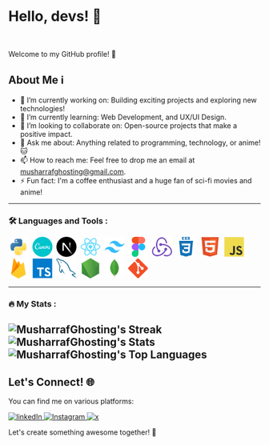 # Hello, devs! 👋
<a href="https://github.com/MusharrafGhosting">
  <img src="https://komarev.com/ghpvc/?username=MusharrafGhosting&style=flat&color=blue" alt=""/>
</a>

Welcome to my GitHub profile! 🌈

## About Me ℹ  

- 🔭 I’m currently working on: Building exciting projects and exploring new technologies!
- 🌱 I’m currently learning: Web Development, and UX/UI Design.
- 👯 I’m looking to collaborate on: Open-source projects that make a positive impact.
- 💬 Ask me about: Anything related to programming, technology, or anime! 🐱
- 📫 How to reach me: Feel free to drop me an email at [musharrafghosting@gmail.com](mailto:musharrafghosting@gmail.com).
- ⚡ Fun fact: I'm a coffee enthusiast and a huge fan of sci-fi movies and anime!
---
### :hammer_and_wrench: Languages and Tools :
<div>
  <img src="https://github.com/devicons/devicon/blob/master/icons/python/python-original.svg" title="Python" alt="Python" width="40" height="40"/>&nbsp;
	<img src="https://github.com/devicons/devicon/blob/master/icons/canva/canva-original.svg" title="Canva" alt="Canva" width="40" height="40"/>&nbsp;
  <img src="https://github.com/devicons/devicon/blob/master/icons/nextjs/nextjs-original.svg" title="nextjs" alt="nextjs" width="40" height="40"/>&nbsp;
  <img src="https://github.com/devicons/devicon/blob/master/icons/react/react-original.svg" title="React" alt="React" width="40" height="40"/>&nbsp;
  <img src="https://github.com/devicons/devicon/blob/master/icons/tailwindcss/tailwindcss-original.svg" title="tailwindcss" alt="tailwindcss" width="40" height="40"/>&nbsp;
  <img src="https://github.com/devicons/devicon/blob/master/icons/figma/figma-original.svg" title="figma" alt="figma" width="40" height="40"/>&nbsp;
  <img src="https://github.com/devicons/devicon/blob/master/icons/redux/redux-original.svg" title="Redux" alt="Redux " width="40" height="40"/>&nbsp;
  <img src="https://github.com/devicons/devicon/blob/master/icons/css3/css3-plain-wordmark.svg"  title="CSS3" alt="CSS" width="40" height="40"/>&nbsp;
  <img src="https://github.com/devicons/devicon/blob/master/icons/html5/html5-original.svg" title="HTML5" alt="HTML" width="40" height="40"/>&nbsp;
  <img src="https://github.com/devicons/devicon/blob/master/icons/javascript/javascript-original.svg" title="JavaScript" alt="JavaScript" width="40" height="40"/>&nbsp;
  <img src="https://github.com/devicons/devicon/blob/master/icons/firebase/firebase-original.svg" title="Firebase" alt="Firebase" width="40" height="40"/>&nbsp;
  <img src="https://github.com/devicons/devicon/blob/master/icons/typescript/typescript-original.svg" title="TypeScript"  alt="TypeScript" width="40" height="40"/>&nbsp;
  <img src="https://github.com/devicons/devicon/blob/master/icons/mysql/mysql-original.svg" title="MySQL"  alt="MySQL" width="40" height="40"/>&nbsp;
  <img src="https://github.com/devicons/devicon/blob/master/icons/nodejs/nodejs-original.svg" title="NodeJS" alt="NodeJS" width="40" height="40"/>&nbsp;
  <img src="https://github.com/devicons/devicon/blob/master/icons/mongodb/mongodb-original.svg" title="MongoDB" alt="MongoDB" width="40" height="40"/>&nbsp;
  <img src="https://github.com/devicons/devicon/blob/master/icons/git/git-original.svg" title="Git" **alt="Git" width="40" height="40"/>
</div>

---
### :fire: My Stats :
![MusharrafGhosting's Streak](https://github-readme-streak-stats.herokuapp.com/?user=MusharrafGhosting&theme=radical&hide_border=true) <br>
![MusharrafGhosting's Stats](https://github-readme-stats.vercel.app/api?username=MusharrafGhosting&theme=radical&show_icons=true&hide_border=true&count_private=true)  <br>
![MusharrafGhosting's Top Languages](https://github-readme-stats.vercel.app/api/top-langs/?username=MusharrafGhosting&theme=radical&show_icons=true&hide_border=true&layout=compact)
---
	
## Let's Connect! 🌐

You can find me on various platforms:

<div id="badges">
 	<a href='https://www.linkedin.com/in/musharrafjamal8' target="_blank">
		<img alt='linkedIn' src='https://img.shields.io/badge/LinkedIn-100000?style=flat&logo=linkedIn&logoColor=0A66C2&labelColor=FFE5E5&color=0A66C2'/>
	</a>
  <a href='https://www.instagram.com/musharraf008"' target="_blank">
		<img alt='Instagram' src='https://img.shields.io/badge/Instagram-100000?style=flat&logo=Instagram&logoColor=FF5151&labelColor=FFE5E5&color=FF5151'/>
	</a>
  <a href='https://twitter.com/MusharrafJamal8' target="_blank">
		<img alt='x' src='https://img.shields.io/badge/TwitterX-100000?style=flat&logo=x&logoColor=000000&labelColor=FFE5E5&color=000000'/>
	</a>
 
</div>

Let's create something awesome together! 💫
